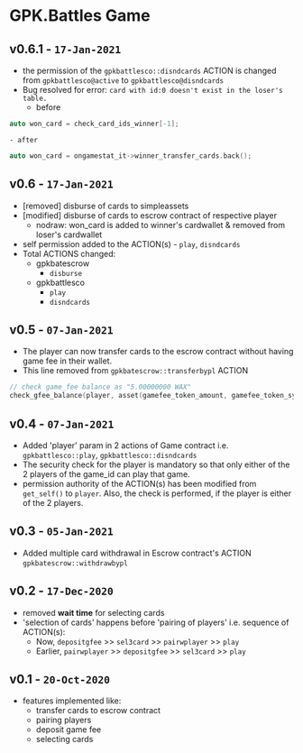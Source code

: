 GPK.Battles Game
================

v0.6.1 - `17-Jan-2021`
----
* the permission of the `gpkbattlesco::disndcards` ACTION is changed from `gpkbattlesco@active` to `gpkbattlesco@disndcards`
* Bug resolved for error: `card with id:0 doesn't exist in the loser's table.`
	- before
```cpp
auto won_card = check_card_ids_winner[-1];
```
	- after
```cpp
auto won_card = ongamestat_it->winner_transfer_cards.back();
```

v0.6 - `17-Jan-2021`
----
* [removed] disburse of cards to simpleassets
* [modified] disburse of cards to escrow contract of respective player
	- nodraw: won_card is added to winner's cardwallet & removed from loser's cardwallet
* self permission added to the ACTION(s) - `play`, `disndcards`
* Total ACTIONS changed:
	- gpkbatescrow
		+ `disburse`
	- gpkbattlesco
		+ `play`
		+ `disndcards`

v0.5 - `07-Jan-2021`
----
* The player can now transfer cards to the escrow contract without having game fee in their wallet.
* This line removed from `gpkbatescrow::transferbypl` ACTION
```cpp
// check game_fee balance as "5.00000000 WAX"
check_gfee_balance(player, asset(gamefee_token_amount, gamefee_token_symbol));
```

v0.4 - `07-Jan-2021`
----
* Added 'player' param in 2 actions of Game contract i.e. `gpkbattlesco::play`, `gpkbattlesco::disndcards`
* The security check for the player is mandatory so that only either of the 2 players of the game_id can play that game.
* permission authority of the ACTION(s) has been modified from `get_self()` to `player`. Also, the check is performed, if the player is either of the 2 players.

v0.3 - `05-Jan-2021`
----
* Added multiple card withdrawal in Escrow contract's ACTION `gpkbatescrow::withdrawbypl`

v0.2 - `17-Dec-2020`
----
* removed __wait time__ for selecting cards
* 'selection of cards' happens before 'pairing of players' i.e. sequence of ACTION(s): 
	- Now, `depositgfee` >> `sel3card` >> `pairwplayer` >> `play`
	- Earlier, `pairwplayer` >> `depositgfee` >> `sel3card` >> `play`

v0.1 - `20-Oct-2020`
----
* features implemented like:
	- transfer cards to escrow contract
	- pairing players
	- deposit game fee
	- selecting cards